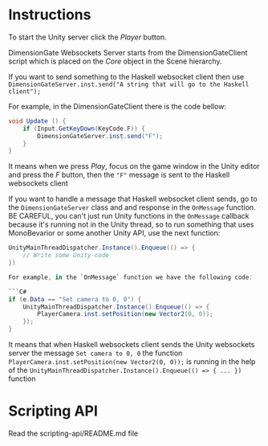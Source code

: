 # Instructions

To start the Unity server click the *Player* button.

DimensionGate Websockets Server starts from the DimensionGateClient script which is placed on the *Core* object in the Scene hierarchy.

If you want to send something to the Haskell websocket client then use `DimensionGateServer.inst.send("A string that will go to the Haskell client");`

For example, in the DimensionGateClient there is the code bellow:
```C#
void Update () {
    if (Input.GetKeyDown(KeyCode.F)) {
        DimensionGateServer.inst.send("F");
    }
}
```

It means when we press *Play*, focus on the game window in the Unity editor and press the *F* button, then the `"F"` message is sent to the Haskell websockets client

If you want to handle a message that Haskell websocket client sends, go to the `DimensionGateServer` class and and response in the `OnMessage` function. BE CAREFUL, you can't just run Unity functions in the `OnMessage` callback because it's running not in the Unity thread, so to run something that uses MonoBevarior or some another Unity API, use the next function:

```C#
UnityMainThreadDispatcher.Instance().Enqueue(() => {
    // Write some Unity code
})

For example, in the `OnMessage` function we have the following code:

```C#
if (e.Data == "Set camera to 0, 0") {
    UnityMainThreadDispatcher.Instance().Enqueue(() => {
        PlayerCamera.inst.setPosition(new Vector2(0, 0));
    });
}
```

It means that when Haskell websockets client sends the Unity websockets server the message `Set camera to 0, 0` the function `PlayerCamera.inst.setPosition(new Vector2(0, 0));` is running in the help of the `UnityMainThreadDispatcher.Instance().Enqueue(() => { ... })` function

# Scripting API

Read the scripting-api/README.md file

